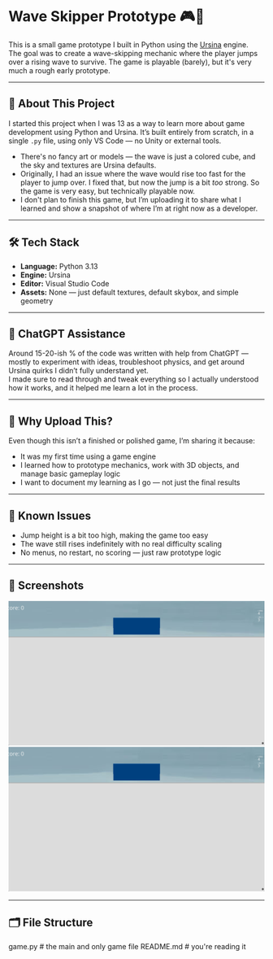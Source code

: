 # Wave Skipper Prototype 🎮🌊

This is a small game prototype I built in Python using the [Ursina](https://www.ursinaengine.org/) engine.  
The goal was to create a wave-skipping mechanic where the player jumps over a rising wave to survive. The game is playable (barely), but it's very much a rough early prototype.

---

## 🧠 About This Project

I started this project when I was 13 as a way to learn more about game development using Python and Ursina. It’s built entirely from scratch, in a single `.py` file, using only VS Code — no Unity or external tools.

- There's no fancy art or models — the wave is just a colored cube, and the sky and textures are Ursina defaults.
- Originally, I had an issue where the wave would rise too fast for the player to jump over. I fixed that, but now the jump is a bit *too* strong. So the game is very easy, but technically playable now.
- I don't plan to finish this game, but I’m uploading it to share what I learned and show a snapshot of where I’m at right now as a developer.

---

## 🛠 Tech Stack

- **Language:** Python 3.13
- **Engine:** Ursina
- **Editor:** Visual Studio Code
- **Assets:** None — just default textures, default skybox, and simple geometry

---

## 🤖 ChatGPT Assistance

Around 15-20-ish % of the code was written with help from ChatGPT — mostly to experiment with ideas, troubleshoot physics, and get around Ursina quirks I didn’t fully understand yet.  
I made sure to read through and tweak everything so I actually understood how it works, and it helped me learn a lot in the process.

---

## 🎯 Why Upload This?

Even though this isn’t a finished or polished game, I’m sharing it because:
- It was my first time using a game engine
- I learned how to prototype mechanics, work with 3D objects, and manage basic gameplay logic
- I want to document my learning as I go — not just the final results

---

## 🚧 Known Issues

- Jump height is a bit too high, making the game too easy
- The wave still rises indefinitely with no real difficulty scaling
- No menus, no restart, no scoring — just raw prototype logic

---

## 📸 Screenshots

![Wave Skipper Screenshot](image.png)
![Wave Skipper Screenshot](image1.png)

---

## 🗂 File Structure

game.py  # the main and only game file
README.md        # you're reading it
